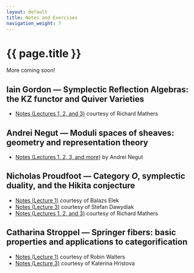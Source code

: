 ```yaml
---
layout: default
title: Notes and Exercises
navigation_weight: 7
---
```


# {{ page.title }}

More coming soon!

## Iain Gordon — Symplectic Reflection Algebras: the KZ functor and Quiver Varieties

* [Notes (Lectures 1, 2, and 3)](assets/notes/gordon-mathers.pdf) courtesy of Richard Mathers

## Andrei Negut — Moduli spaces of sheaves: geometry and representation theory
* [Notes (Lectures 1, 2, 3, and more)](assets/notes/negut-negut.pdf) by Andrei Negut

## Nicholas Proudfoot — Category $O$, symplectic duality, and the Hikita conjecture
* [Notes (Lecture 1)](assets/notes/proudfoot-1-elek.pdf) courtesy of Balazs Elek
* [Notes (Lecture 3)](assets/notes/proudfoot-3-dawydiak.pdf) courtesy of Stefan Dawydiak
* [Notes (Lectures 1, 2, and 3)](assets/notes/proudfoot-mathers.pdf) courtesy of Richard Mathers

## Catharina Stroppel — Springer fibers: basic properties and applications to categorification
* [Notes (Lecture 1)](assets/notes/stroppel-1-walters.pdf) courtesy of Robin Walters
* [Notes (Lecture 3)](assets/notes/stroppel-3-hristova.pdf) courtesy of Katerina Hristova
